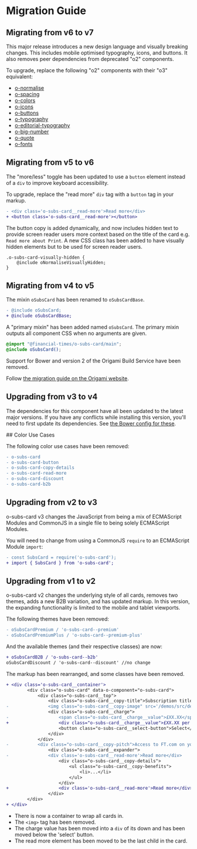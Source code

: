 # Migration Guide

## Migrating from v6 to v7

This major release introduces a new design language and visually breaking changes. This includes mobile optimised typography, icons, and buttons. It also removes peer dependencies from deprecated "o2" components.

To upgrade, replace the following "o2" components with their "o3" equivalent:

- [o-normalise](../o-normalise/MIGRATION.md)
- [o-spacing](../o-spacing/MIGRATION.md)
- [o-colors](../o-colors/MIGRATION.md)
- [o-icons](../o-icons/MIGRATION.md)
- [o-buttons](../o-buttons/MIGRATION.md)
- [o-typography](../o-typography/MIGRATION.md)
- [o-editorial-typography](../o-editorial-typography/MIGRATION.md)
- [o-big-number](../o-big-number/MIGRATION.md)
- [o-quote](../o-quote/MIGRATION.md)
- [o-fonts](../o-fonts/MIGRATION.md)

## Migrating from v5 to v6

The "more/less" toggle has been updated to use a `button` element instead of a `div` to improve keyboard accessibility.

To upgrade, replace the "read more" `div` tag with a `button` tag in your markup.

```diff
- <div class='o-subs-card__read-more'>Read more</div>
+ <button class='o-subs-card__read-more'></button>
```

The button copy is added dynamically, and now includes hidden text to provide screen reader users more context based on the title of the card e.g. `Read more about Print`.
A new CSS class has been added to have visually hidden elements but to be used for screen reader users.

```
.o-subs-card-visually-hidden {
    @include oNormaliseVisuallyHidden;
}
```

## Migrating from v4 to v5

The mixin `oSubsCard` has been renamed to `oSubsCardBase`.

```diff
- @include oSubsCard;
+ @include oSubsCardBase;
```

A "primary mixin" has been added named `oSubsCard`. The primary mixin outputs all component CSS when no arguments are given.

```scss
@import "@financial-times/o-subs-card/main";
@include oSubsCard();
```

Support for Bower and version 2 of the Origami Build Service have been removed.

Follow [the migration guide on the Origami website](https://origami.ft.com/documentation/tutorials/bower-to-npm/).

## Upgrading from v3 to v4

The dependencies for this component have all been updated to the latest major
versions. If you have any conflicts while installing this version, you'll need
to first update its dependencies. See [the Bower config for these](./bower.json).

## Color Use Cases

The following color use cases have been removed:

```diff
- o-subs-card
- o-subs-card-button
- o-subs-card-copy-details
- o-subs-card-read-more
- o-subs-card-discount
- o-subs-card-b2b
```

## Upgrading from v2 to v3

o-subs-card v3 changes the JavaScript from being a mix of ECMAScript Modules and CommonJS in a single file to being solely ECMAScript Modules.

You will need to change from using a CommonJS `require` to an ECMAScript Module `import`:

```diff
- const SubsCard = require('o-subs-card');
+ import { SubsCard } from 'o-subs-card';
```

## Upgrading from v1 to v2

o-subs-card v2 changes the underlying style of all cards, removes two themes, adds a new B2B variation, and has updated markup. In this version, the expanding functionality is limited to the mobile and tablet viewports.

The following themes have been removed:

```diff
- oSubsCardPremium / 'o-subs-card--premium'
- oSubsCardPremiumPlus / 'o-subs-card--premium-plus'
```

And the available themes (and their respective classes) are now:

```diff
+ oSubsCardB2B / 'o-subs-card--b2b'
oSubsCardDiscount / 'o-subs-card--discount' //no change
```

The markup has been rearranged, and some classes have been removed.

```diff
+ <div class='o-subs-card__container'>
		<div class="o-subs-card" data-o-component="o-subs-card">
			<div class="o-subs-card__top">
				<div class="o-subs-card__copy-title">Subscription title</div>
-				<img class="o-subs-card__copy-image" src='/demos/src/demo-placeholder.png' alt='photo of FT subscription options'>
				<div class="o-subs-card__charge">
-					<span class="o-subs-card__charge__value">£XX.XX</span> per week
+					<div class="o-subs-card__charge__value">£XX.XX per week </div>
					<button class="o-subs-card__select-button">Select</button>
				</div>
			</div>
-			<div class="o-subs-card__copy-pitch">Access to FT.com on your desktop, mobile and tablet</div>
				<div class="o-subs-card__expander">
-		 		<div class='o-subs-card__read-more'>Read more</div>
					<div class="o-subs-card__copy-details">
						<ul class="o-subs-card__copy-benefits">
							<li>...</li>
						</ul>
					</div>
+					<div class='o-subs-card__read-more'>Read more</div>
				</div>
		</div>
+ </div>
```

- There is now a container to wrap all cards in.
- The `<img>` tag has been removed.
- The charge value has been moved into a `div` of its down and has been moved below the 'select' button.
- The read more element has been moved to be the last child in the card.
